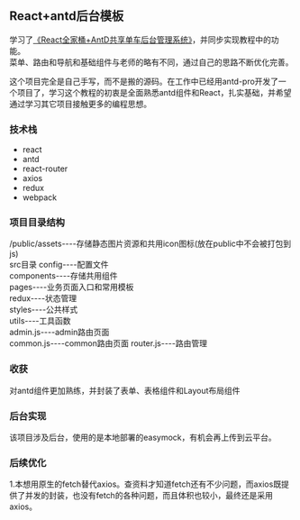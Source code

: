 ## React+antd后台模板

学习了[《React全家桶+AntD共享单车后台管理系统》](https://coding.imooc.com/learn/list/236.html)，并同步实现教程中的功能。  
菜单、路由和导航和基础组件与老师的略有不同，通过自己的思路不断优化完善。  

这个项目完全是自己手写，而不是搬的源码。在工作中已经用antd-pro开发了一个项目了，学习这个教程的初衷是全面熟悉antd组件和React，扎实基础，并希望通过学习其它项目接触更多的编程思想。  

### 技术栈

 - react
 - antd
 - react-router
 - axios
 - redux
 - webpack
 
### 项目目录结构

/public/assets----存储静态图片资源和共用icon图标(放在public中不会被打包到js)  
src目录
config----配置文件  
components----存储共用组件  
pages----业务页面入口和常用模板  
redux----状态管理  
styles----公共样式  
utils----工具函数  
admin.js----admin路由页面  
common.js----common路由页面
router.js----路由管理

### 收获
对antd组件更加熟练，并封装了表单、表格组件和Layout布局组件  

### 后台实现
该项目涉及后台，使用的是本地部署的easymock，有机会再上传到云平台。

### 后续优化
1.本想用原生的fetch替代axios。查资料才知道fetch还有不少问题，而axios既提供了并发的封装，也没有fetch的各种问题，而且体积也较小，最终还是采用axios。  
